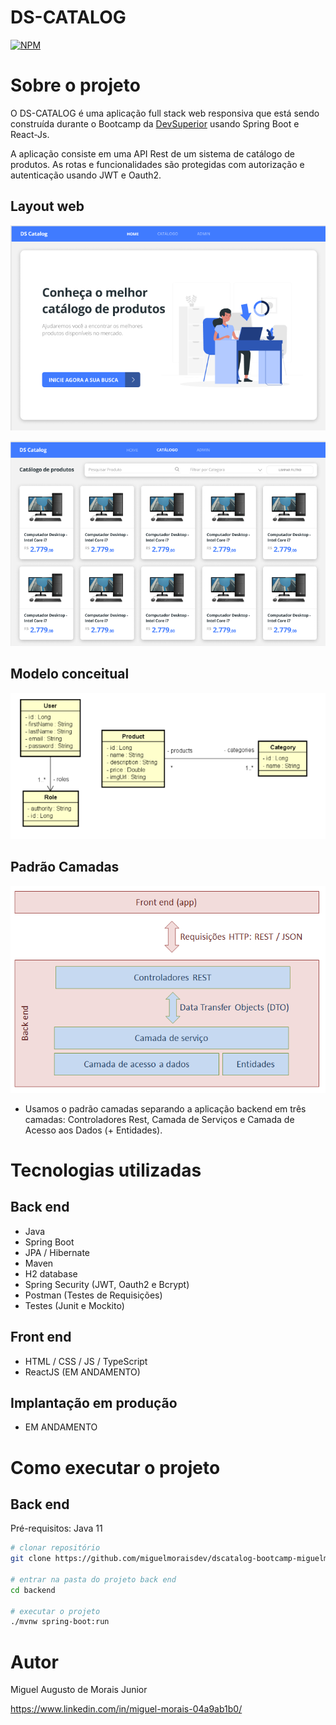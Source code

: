 # DS-CATALOG
[![NPM](https://img.shields.io/npm/l/react)](https://github.com/miguelmoraisdev/dscatalog-bootcamp-miguelm/blob/master/LICENSE) 

# Sobre o projeto
O DS-CATALOG é uma aplicação full stack web responsiva que está sendo construída durante o Bootcamp da [DevSuperior](https://devsuperior.com "Site da DevSuperior") usando Spring Boot e React-Js.

A aplicação consiste em uma API Rest de um sistema de catálogo de produtos.  As rotas e funcionalidades são protegidas com autorização e autenticação usando JWT e Oauth2.

## Layout web
![Web 1](https://github.com/miguelmoraisdev/dscatalog-bootcamp-miguelm/blob/master/_assets/home.png)

![Web 2](https://github.com/miguelmoraisdev/dscatalog-bootcamp-miguelm/blob/master/_assets/catalogo.png)

## Modelo conceitual
![Modelo Conceitual](https://github.com/miguelmoraisdev/dscatalog-bootcamp-miguelm/blob/master/_assets/ModeloConceitual.png)

## Padrão Camadas

![Padrão Camadas](https://github.com/miguelmoraisdev/dscatalog-bootcamp-miguelm/blob/master/_assets/camadas.png)

- Usamos o padrão camadas separando a aplicação backend em três camadas: Controladores Rest, Camada de Serviços e Camada de Acesso aos Dados (+ Entidades).

# Tecnologias utilizadas
## Back end
- Java
- Spring Boot
- JPA / Hibernate
- Maven
- H2 database
- Spring Security (JWT, Oauth2 e Bcrypt)
- Postman (Testes de Requisições)
- Testes (Junit e Mockito)
## Front end
- HTML / CSS / JS / TypeScript
- ReactJS (EM ANDAMENTO)

## Implantação em produção
- EM ANDAMENTO

# Como executar o projeto

## Back end
Pré-requisitos: Java 11

```bash
# clonar repositório
git clone https://github.com/miguelmoraisdev/dscatalog-bootcamp-miguelm

# entrar na pasta do projeto back end
cd backend

# executar o projeto
./mvnw spring-boot:run
```
# Autor

Miguel Augusto de Morais Junior

https://www.linkedin.com/in/miguel-morais-04a9ab1b0/

